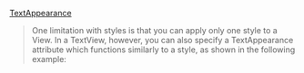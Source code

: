 [TextAppearance](https://developer.android.com/guide/topics/ui/look-and-feel/themes#textappearance)

> One limitation with styles is that you can apply only one style to a View. In a TextView, however, you can also specify a TextAppearance attribute which functions similarly to a style, as shown in the following example:

